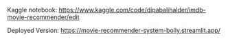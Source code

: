 Kaggle notebook: https://www.kaggle.com/code/dipabalihalder/imdb-movie-recommender/edit

Deployed Version: https://movie-recommender-system-bolly.streamlit.app/
